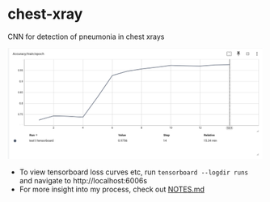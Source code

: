 # chest-xray

CNN for detection of pneumonia in chest xrays

<img src="loss_curve.png">


- To view tensorboard loss curves etc, run `tensorboard --logdir runs` and navigate to http://localhost:6006s
- For more insight into my process, check out [NOTES.md](NOTES.md)
